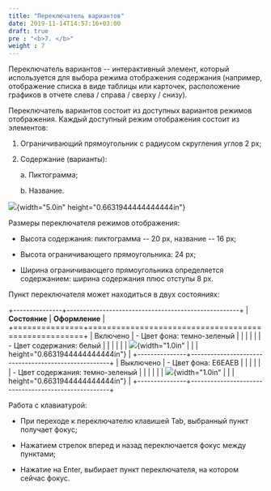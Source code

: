 ```yaml
---
title: "Переключатель вариантов"
date: 2019-11-14T14:57:16+03:00
draft: true
pre : "<b>7. </b>"
weight : 7
---
```


Переключатель вариантов -- интерактивный элемент, который используется
для выбора режима отображения содержания (например, отображение списка в
виде таблицы или карточек, расположение графиков в отчете слева / справа
/ сверху / снизу).

Переключатель вариантов состоит из доступных вариантов режимов
отображения. Каждый доступный режим отображения состоит из элементов:

1.  Ограничивающий прямоугольник с радиусом скругления углов 2 px;

2.  Содержание (варианты):

    a.  Пиктограмма;

    b.  Название.

![](media/image15.png){width="5.0in" height="0.6631944444444444in"}

Размеры переключателя режимов отображения:

-   Высота содержания: пиктограмма -- 20 px, название -- 16 px;

-   Высота ограничивающего прямоугольника: 24 px;

-   Ширина ограничивающего прямоугольника определяется содержанием:
    ширина содержания плюс отступы 8 px.

Пункт переключателя может находиться в двух состояниях:

+---------------+-----------------------------------------------------+
| **Состояние** | **Оформление**                                      |
+===============+=====================================================+
| Включено      | -   Цвет фона: темно-зеленый                        |
|               |                                                     |
|               | -   Цвет содержания: белый                          |
|               |                                                     |
|               | ![](media/image16.png){width="1.0in"                |
|               | height="0.6631944444444444in"}                      |
+---------------+-----------------------------------------------------+
| Выключено     | -   Цвет фона: E6EAEB                               |
|               |                                                     |
|               | -   Цвет содержания: темно-зеленый                  |
|               |                                                     |
|               | ![](media/image17.png){width="1.0in"                |
|               | height="0.6631944444444444in"}                      |
+---------------+-----------------------------------------------------+

Работа с клавиатурой:

-   При переходе к переключателю клавишей Tab, выбранный пункт получает
    фокус;

-   Нажатием стрелок вперед и назад переключается фокус между пунктами;

-   Нажатие на Enter, выбирает пункт переключателя, на котором сейчас
    фокус.